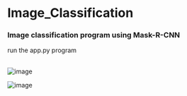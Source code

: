 # Image_Classification 
<h3>Image classification program using Mask-R-CNN</h3>
run the app.py program
<br><br> 
  
![image](https://github.com/user-attachments/assets/cfcd236f-45c2-4900-ae5b-f94fb22138a3)

![image](https://github.com/user-attachments/assets/1d93be4e-0d20-4722-a246-90e185e8db79)

